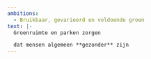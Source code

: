 ```yaml
---
ambitions:
  - Bruikbaar, gevarieerd en voldoende groen
text: |-
  Groenruimte en parken zorgen

  dat mensen algemeen **gezonder** zijn
---
```

